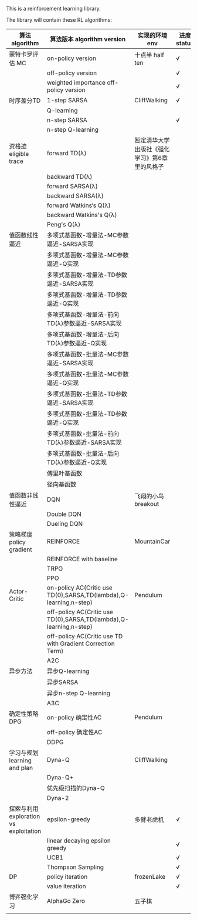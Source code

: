 This is a reinforcement learning library.

The library will contain these RL algorithms:

| 算法algorithm    | 算法版本 algorithm version                                   | 实现的环境 env                                | 进度 status | 位置position |
| ---------------- | ------------------------------------------------------------ | --------------------------------------------- | ---- | ---------------- |
| 蒙特卡罗评估 MC  | on-policy version                                            | 十点半 half ten                               | √ | /utils/MC_method |
|                  | off-policy version                                           |                                               | √ | /utils/MC_method |
|                  | weighted importance off-policy version         |                                               | √ | /utils/MC_method |
| 时序差分TD       | 1-step SARSA                                                | CliffWalking | √ | /utils/TD_method |
|                  | Q-learning                                                   |                                               |      |  |
|                  | n-step SARSA                                                 |                                               | √ | /utils/TD_method |
|                  | n-step Q-learning                                            |                                               |      |  |
| 资格迹 eligible trace         |forward TD(λ)                                                | 暂定清华大学出版社《强化学习》第6章里的风格子 |      |  |
|                  | backward TD(λ)                                           |                                               |      |  |
|                  | forward SARSA(λ)                                         |                                               |      |  |
|                  | backward SARSA(λ)                                        |                                               |      |  |
|                  | forward Watkins‘s Q(λ)                                   |                                               |      |  |
|                  | backward Watkins's Q(λ)                                  |                                               |      |  |
|                  | Peng's Q(λ)                                                  |                                               |      |  |
| 值函数线性逼近   | 多项式基函数-增量法-MC参数逼近-SARSA实现                     |                                               |      |  |
|                  | 多项式基函数-增量法-MC参数逼近-Q实现                         |                                               |      |  |
|                  | 多项式基函数-增量法-TD参数逼近-SARSA实现                     |                                               |      |  |
|                  | 多项式基函数-增量法-TD参数逼近-Q实现                         |                                               |      |  |
|                  | 多项式基函数-增量法-前向TD(λ)参数逼近-SARSA实现              |                                               |      |  |
|                  | 多项式基函数-增量法-后向TD(λ)参数逼近-Q实现                  |                                               |      |  |
|                  | 多项式基函数-批量法-MC参数逼近-SARSA实现                     |                                               |      |  |
|                  | 多项式基函数-批量法-MC参数逼近-Q实现                         |                                               |      |  |
|                  | 多项式基函数-批量法-TD参数逼近-SARSA实现                     |                                               |      |  |
|                  | 多项式基函数-批量法-TD参数逼近-Q实现                         |                                               |      |  |
|                  | 多项式基函数-批量法-前向TD(λ)参数逼近-SARSA实现              |                                               |      |  |
|                  | 多项式基函数-批量法-后向TD(λ)参数逼近-Q实现                  |                                               |      |  |
|                  | 傅里叶基函数                                                 |                                               |      |  |
|                  | 径向基函数                                                   |                                               |      |  |
| 值函数非线性逼近 | DQN                                                          | 飞翔的小鸟 breakout                           |      |  |
|                  | Double DQN                                                   |                                               |      |  |
|                  | Dueling DQN                                                  |                                               |      |  |
| 策略梯度policy gradient | REINFORCE                                                    | MountainCar                                   |      |  |
|                  | REINFORCE with baseline                                      |                                               |      |  |
|                  | TRPO                                                         |                                               |      |  |
|                  | PPO                                                          |                                               |      |  |
| Actor-Critic     | on-policy AC(Critic use TD(0),SARSA,TD(lambda),Q-learning,n-step) | Pendulum                                      |      |  |
|                  | off-policy AC(Critic use TD(0),SARSA,TD(lambda),Q-learning,n-step) |                                               |      |  |
|                  | off-policy AC(Critic use TD with Gradient Correction Term)   |                                               |      |  |
|                  | A2C                                                          |                                               |      |  |
| 异步方法         | 异步Q-learning                                               |                                               |      |  |
|                  | 异步SARSA                                                    |                                               |      |  |
|                  | 异步n-step Q-learning                                        |                                               |      |  |
|                  | A3C                                                          |                                               |      |  |
| 确定性策略DPG    | on-policy 确定性AC                                           | Pendulum                                      |      |  |
|                  | off-policy 确定性AC                                          |                                               |      |  |
|                  | DDPG                                                         |                                               |      |  |
| 学习与规划<br />learning and plan | Dyna-Q                                                       | CliffWalking                                  |      |  |
|                  | Dyna-Q+                                                      |                                               |      |  |
|                  | 优先级扫描的Dyna-Q                                           |                                               |      |  |
|                  | Dyna-2                                                       |                                               |      |  |
| 探索与利用 <br />exploration vs exploitation | epsilon-greedy                                           | 多臂老虎机                                    | √ | utils/explore_discrete_action |
|                  | linear decaying epsilon greedy     |                                               | √           | utils/explore_discrete_action |
|                                              | UCB1                                                         |                                               | √ | utils/explore_discrete_action |
|                                              | Thompson Sampling                                            |                                               | √ | Solver/BanditSolver |
| DP                                           | policy iteration                                             | frozenLake                                    | √ | Solver/DPIteration |
|  | value iteration |  | √ | Solver/DPIteration |
| 博弈强化学习 | AlphaGo Zero | 五子棋 | |  |
|  |  |  | |  |






​			
​			
​			
​			
​			
​			
​			
